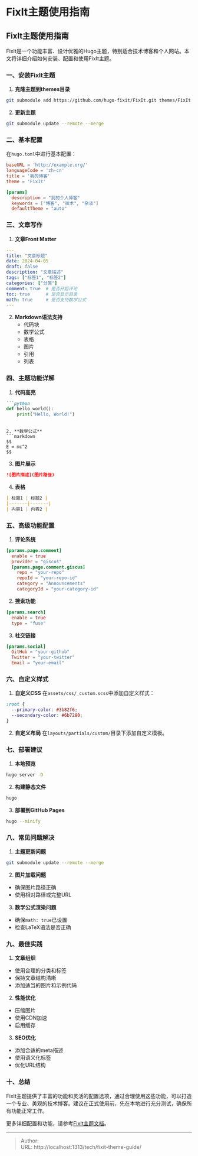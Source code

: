 # FixIt主题使用指南


## FixIt主题使用指南

FixIt是一个功能丰富、设计优雅的Hugo主题，特别适合技术博客和个人网站。本文将详细介绍如何安装、配置和使用FixIt主题。

### 一、安装FixIt主题

1. **克隆主题到themes目录**
```bash
git submodule add https://github.com/hugo-fixit/FixIt.git themes/FixIt
```

2. **更新主题**
```bash
git submodule update --remote --merge
```

### 二、基本配置

在`hugo.toml`中进行基本配置：

```toml
baseURL = 'http://example.org/'
languageCode = 'zh-cn'
title = '我的博客'
theme = 'FixIt'

[params]
  description = "我的个人博客"
  keywords = ["博客", "技术", "杂谈"]
  defaultTheme = "auto"
```

### 三、文章写作

1. **文章Front Matter**
```yaml
---
title: "文章标题"
date: 2024-04-05
draft: false
description: "文章描述"
tags: ["标签1", "标签2"]
categories: ["分类"]
comment: true  # 是否开启评论
toc: true      # 是否显示目录
math: true     # 是否支持数学公式
---
```

2. **Markdown语法支持**
   - 代码块
   - 数学公式
   - 表格
   - 图片
   - 引用
   - 列表

### 四、主题功能详解

1. **代码高亮**
```markdown
```python
def hello_world():
    print("Hello, World!")
```
```

2. **数学公式**
```markdown
$$
E = mc^2
$$
```

3. **图片展示**
```markdown
![图片描述](图片路径)
```

4. **表格**
```markdown
| 标题1 | 标题2 |
|-------|-------|
| 内容1 | 内容2 |
```

### 五、高级功能配置

1. **评论系统**
```toml
[params.page.comment]
  enable = true
  provider = "giscus"
  [params.page.comment.giscus]
    repo = "your-repo"
    repoId = "your-repo-id"
    category = "Announcements"
    categoryId = "your-category-id"
```

2. **搜索功能**
```toml
[params.search]
  enable = true
  type = "fuse"
```

3. **社交链接**
```toml
[params.social]
  GitHub = "your-github"
  Twitter = "your-twitter"
  Email = "your-email"
```

### 六、自定义样式

1. **自定义CSS**
在`assets/css/_custom.scss`中添加自定义样式：
```scss
:root {
  --primary-color: #3b82f6;
  --secondary-color: #6b7280;
}
```

2. **自定义布局**
在`layouts/partials/custom/`目录下添加自定义模板。

### 七、部署建议

1. **本地预览**
```bash
hugo server -D
```

2. **构建静态文件**
```bash
hugo
```

3. **部署到GitHub Pages**
```bash
hugo --minify
```

### 八、常见问题解决

1. **主题更新问题**
```bash
git submodule update --remote --merge
```

2. **图片加载问题**
- 确保图片路径正确
- 使用相对路径或完整URL

3. **数学公式渲染问题**
- 确保`math: true`已设置
- 检查LaTeX语法是否正确

### 九、最佳实践

1. **文章组织**
- 使用合理的分类和标签
- 保持文章结构清晰
- 添加适当的图片和示例代码

2. **性能优化**
- 压缩图片
- 使用CDN加速
- 启用缓存

3. **SEO优化**
- 添加合适的meta描述
- 使用语义化标签
- 优化URL结构

### 十、总结

FixIt主题提供了丰富的功能和灵活的配置选项，通过合理使用这些功能，可以打造一个专业、美观的技术博客。建议在正式使用前，先在本地进行充分测试，确保所有功能正常工作。

更多详细配置和功能，请参考[FixIt主题文档](https://fixit.lruihao.cn/)。 

---

> Author:   
> URL: http://localhost:1313/tech/fixit-theme-guide/  

